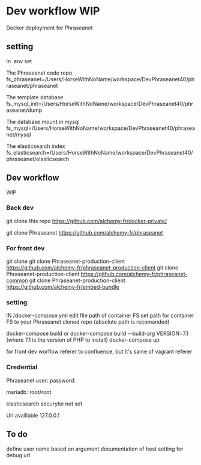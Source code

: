 # Dev workflow WIP

Docker deployment for Phraseanet

## setting

In .env set 

The Phraseanet code repo 
fs_phraseanet=/Users/HorseWithNoName/workspace/DevPhraseanet40/phraseanet/phraseanet

The template database
fs_mysql_init=/Users/HorseWithNoName/workspace/DevPhraseanet40/phraseanet/dump

The database mount in mysql 
fs_mysql=/Users/HorseWithNoName/workspace/DevPhraseanet40/phraseanet/mysql

The elasticsearch index
fs_elasticsearch=/Users/HorseWithNoName/workspace/DevPhraseanet40/phraseanet/elasticsearch


## Dev workflow 

WIP

### Back dev 

git clone this repo https://github.com/alchemy-fr/docker-private/

git clone Phraseanet https://github.com/alchemy-fr/phraseanet



### For front dev
git clone 
git clone Phraseanet-production-client https://github.com/alchemy-fr/phraseanet-production-client
git clone Phraseanet-production-client https://github.com/alchemy-fr/phraseanet-common
git clone Phraseanet-production-client https://github.com/alchemy-fr/embed-bundle


### setting
IN /docker-compose.yml
edit file path of container FS 
set path for container FS to your Phraseanet cloned repo (absolute path is recomanded)

docker-compose build or docker-compose build --build-arg VERSION=7.1 (where 7.1 is the version of PHP to install)
docker-compose up

for front dev worflow referer to confluence, but it's same of vagrant referer


### Credential 

Phraseanet user:
password:

mariadb:
root/root

elasticsearch securytie
not set

Url availlable 
127.0.0.1

## To do
define user name based on argument 
documentation of host setting for debug url 
